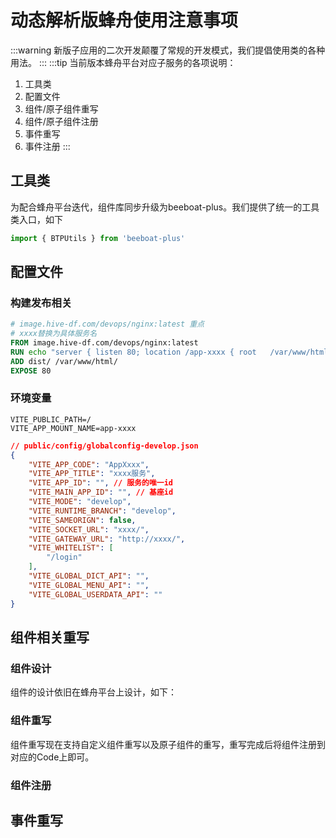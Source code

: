 <!--
 * @Description: 
 * @Author: (于智勇)zhiyong.yu@ytever.com
 * @Date: 2024-12-24 16:34:57
 * @LastEditors: (于智勇)zhiyong.yu@ytever.com
 * @LastEditTime: 2024-12-24 17:34:11
-->
# 动态解析版蜂舟使用注意事项
:::warning
新版子应用的二次开发颠覆了常规的开发模式，我们提倡使用类的各种用法。
:::
:::tip
当前版本蜂舟平台对应子服务的各项说明：
1. 工具类
2. 配置文件
3. 组件/原子组件重写
4. 组件/原子组件注册
5. 事件重写
6. 事件注册
:::

## 工具类

为配合蜂舟平台迭代，组件库同步升级为beeboat-plus。我们提供了统一的工具类入口，如下

```js
import { BTPUtils } from 'beeboat-plus'
```

## 配置文件

### 构建发布相关

```dockerfile
# image.hive-df.com/devops/nginx:latest 重点
# xxxx替换为具体服务名
FROM image.hive-df.com/devops/nginx:latest
RUN echo "server { listen 80; location /app-xxxx { root   /var/www/html/; index  index.html index.htm; add_header access-control-allow-origin *;}} " > /etc/nginx/conf.d/default.conf && mkdir -p /var/www/html
ADD dist/ /var/www/html/
EXPOSE 80
```

### 环境变量

```env
VITE_PUBLIC_PATH=/
VITE_APP_MOUNT_NAME=app-xxxx
```

```json
// public/config/globalconfig-develop.json
{
    "VITE_APP_CODE": "AppXxxx",
    "VITE_APP_TITLE": "xxxx服务",
    "VITE_APP_ID": "", // 服务的唯一id
    "VITE_MAIN_APP_ID": "", // 基座id
    "VITE_MODE": "develop",
    "VITE_RUNTIME_BRANCH": "develop",
    "VITE_SAMEORIGN": false,
    "VITE_SOCKET_URL": "xxxx/",
    "VITE_GATEWAY_URL": "http://xxxx/",
    "VITE_WHITELIST": [
        "/login"
    ],
    "VITE_GLOBAL_DICT_API": "",
    "VITE_GLOBAL_MENU_API": "",
    "VITE_GLOBAL_USERDATA_API": ""
}
```

## 组件相关重写

### 组件设计
组件的设计依旧在蜂舟平台上设计，如下：
### 组件重写
组件重写现在支持自定义组件重写以及原子组件的重写，重写完成后将组件注册到对应的Code上即可。

### 组件注册

## 事件重写